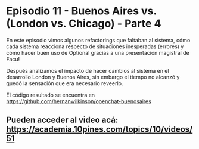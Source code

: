# Episodio 11 - Buenos Aires vs. (London vs. Chicago) - Parte 4

En este episodio vimos algunos refactorings que faltaban al sistema, cómo cada sistema reacciona respecto de situaciones inesperadas (errores) y cómo hacer buen uso de Optional gracias a una presentación magistral de Facu!

Después analizamos el impacto de hacer cambios al sistema en el desarrollo London y Buenos Aires, sin embargo el tiempo no alcanzó y quedó la sensación que era necesario reveerlo.

El código resultado se encuentra en https://github.com/hernanwilkinson/openchat-buenosaires

Pueden acceder al video acá: https://academia.10pines.com/topics/10/videos/51
----
